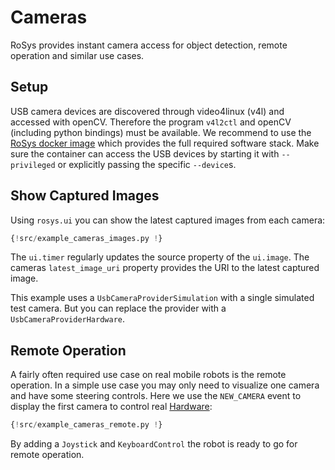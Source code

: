 # Cameras

RoSys provides instant camera access for object detection, remote operation and similar use cases.

## Setup

USB camera devices are discovered through video4linux (v4l) and accessed with openCV.
Therefore the program `v4l2ctl` and openCV (including python bindings) must be available.
We recommend to use the [RoSys docker image](https://hub.docker.com/r/zauberzeug/rosys) which provides the full required software stack.
Make sure the container can access the USB devices by starting it with `--privileged` or explicitly passing the specific `--device`s.

## Show Captured Images

Using `rosys.ui` you can show the latest captured images from each camera:

```python
{!src/example_cameras_images.py !}
```

The `ui.timer` regularly updates the source property of the `ui.image`.
The cameras `latest_image_uri` property provides the URI to the latest captured image.

This example uses a `UsbCameraProviderSimulation` with a single simulated test camera.
But you can replace the provider with a `UsbCameraProviderHardware`.

## Remote Operation

A fairly often required use case on real mobile robots is the remote operation.
In a simple use case you may only need to visualize one camera and have some steering controls.
Here we use the `NEW_CAMERA` event to display the first camera to control real [Hardware](hardware.md):

```python
{!src/example_cameras_remote.py !}
```

By adding a `Joystick` and `KeyboardControl` the robot is ready to go for remote operation.
